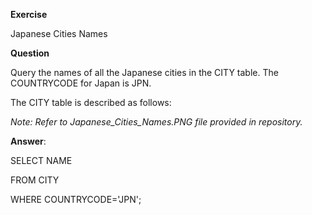 **Exercise**

Japanese Cities Names

**Question**

Query the names of all the Japanese cities in the CITY table. The COUNTRYCODE for Japan is JPN.

The CITY table is described as follows:

*Note: Refer to Japanese_Cities_Names.PNG file provided in repository.*

**Answer**:

SELECT NAME

FROM CITY

WHERE COUNTRYCODE='JPN';
